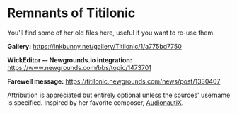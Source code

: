 # Remnants of Titilonic

You'll find some of her old files here, useful if you want to re-use them.

**Gallery:**
https://inkbunny.net/gallery/Titilonic/1/a775bd7750

**WickEditor -- Newgrounds.io integration:**
https://www.newgrounds.com/bbs/topic/1473701

**Farewell message:**
https://titilonic.newgrounds.com/news/post/1330407

  Attribution is appreciated but entirely optional unless the sources' username is specified. Inspired by her favorite composer, [AudionautiX](https://audionautix.com).
